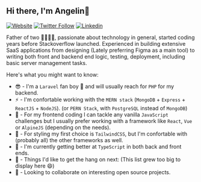 ## Hi there, I'm Angelin👋

[![Website](https://img.shields.io/website?label=angelin.calu.info&style=for-the-badge&url=https%3A%2F%2Fangelin.calu.info)](https://angelin.calu.info)
[![Twitter Follow](https://img.shields.io/twitter/follow/AngelinCalu?color=1DA1F2&logo=twitter&style=for-the-badge)](https://twitter.com/intent/follow?original_referer=https%3A%2F%2Fgithub.com%2FAngelinCalu&screen_name=AngelinCalu)
[![Linkedin](https://img.shields.io/badge/Angelin%20Calu-0077B5?style=for-the-badge&logo=linkedin&logoColor=white)](https://www.linkedin.com/in/angelincalu/)

<!--
**AngelinCalu/AngelinCalu** is a ✨ _special_ ✨ repository because its `README.md` (this file) appears on your GitHub profile.

Here are some ideas to get you started:

- 🔭 I’m currently working on ...
- 🌱 I’m currently learning ...
- 👯 I’m looking to collaborate on ...
- 🤔 I’m looking for help with ...
- 💬 Ask me about ...
- 📫 How to reach me: ...
- 😄 Pronouns: ...
- ⚡ Fun fact: ...
-->


Father of two 👩‍👩‍👦‍👦, passionate about technology in general, started coding years before Stackoverflow launched. Experienced in building extensive SaaS applications from designing (Lately preferring Figma as a main tool) to writing both front and backend end logic, testing, deployment, including basic server management tasks. 

Here's what you might want to know:

- 😎 - I'm a `Laravel` fan boy 🤙 and will usually reach for `PHP` for my backend.
- ⚡ - I'm confortable working with the `MERN stack` (`MongoDB` + `Express` + `ReactJS` + `NodeJS`). (or `PERN Stack`, with `PostgreSQL` instead of `MongoDB`)
- 💪 - For my frontend coding I can tackle any vanilla `JavaScript` challenges but I usually prefer working with a framework like `React`, `Vue` or `AlpineJS` (depending on the needs). 
- 🎨 - For styling my first choice is `TailwindCSS`, but I'm confortable with (probably all) the other frameworks as well.
- 🌱 - I'm currently getting better at `TypeScript` in both back and front ends.
- 👐 - Things I'd like to get the hang on next: (This list grew too big to display here 😄)
- 👯 - Looking to collaborate on interesting open source projects.
